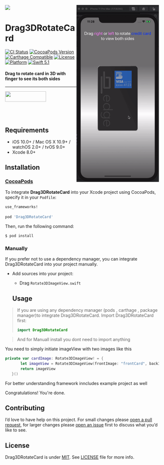 
<img src="https://github.com/jwd-ali/TidalTestProject/blob/master/images/header/header.png">
<img align="right" src="https://github.com/jwd-ali/Drag3DRotateCard/blob/master/images/ezgif.com-video-to-gif-17.gif"  height = "580"/>
<p><h1 align="left">Drag3DRotateCard</h1></p>

[![CI Status](https://travis-ci.org/jwd-ali/RingPieChart.svg)](https://travis-ci.org/jwd-ali/RingPieChart)
[![CocoaPods Version](https://img.shields.io/cocoapods/v/Drag3DRotateCard.svg?style=flat)](https://cocoapods.org/pods/Drag3DRotateCard)
[![Carthage Compatible](https://img.shields.io/badge/Carthage-compatible-0473B3.svg?style=flat)](https://github.com/Carthage/Carthage)
[![License](https://img.shields.io/cocoapods/l/RingPieChart.svg?style=flat)](https://cocoapods.org/pods/Drag3DRotateCard)
[![Platform](https://img.shields.io/cocoapods/p/RingPieChart.svg?style=flat)](https://cocoapods.org/pods/Drag3DRotateCard)
[![Swift 5.1](https://img.shields.io/badge/swift-5.1-orange)](https://swift.org)

<p><h4>Drag to rotate card in 3D with finger to see its both sides</h4></p>

___

<p> 
  

<a href="https://www.linkedin.com/in/jawad-ali-3804ab24/"><img src="https://i.imgur.com/vGjsQPt.png" width="134" height="34"></a>  

</br></br>


## Requirements

- iOS 10.0+ / Mac OS X 10.9+ / watchOS 2.0+ / tvOS 9.0+
- Xcode 8.0+

## Installation

### [CocoaPods](http://cocoapods.org)

To integrate **Drag3DRotateCard** into your Xcode project using CocoaPods, specify it in your `Podfile`:

```ruby
use_frameworks!

pod 'Drag3DRotateCard'
```

Then, run the following command:

```bash
$ pod install
```

### Manually

If you prefer not to use a dependency manager, you can integrate Drag3DRotateCard into your project manually.

- Add sources into your project:
  - Drag `Rotate3DImageView.swift`
  
  ## Usage

> If you are using any dependency manager (pods , carthage , package manager)to integrate Drag3DRotateCard. Import Drag3DRotateCard first:
> ```swift
> import Drag3DRotateCard
> ```

> And for Manuall install you dont need to import anything 


You need to simply initiate imageView with two images like this

 ```swift
 private var cardImage: Rotate3DImageView! = {
        let imageView = Rotate3DImageView(frontImage: "frontCard", backImage: "backCard")
        return imageView
    }()
  ```
 
 For better understanding framework inncludes example project as well
 
 Congratulations! You're done.




## Contributing

I’d love to have help on this project. For small changes please [open a pull request](https://github.com/jwd-ali/Drag3DRotateCard/pulls), for larger changes please [open an issue](https://github.com/jwd-ali/Drag3DRotateCard/issues) first to discuss what you’d like to see.


License
-------

Drag3DRotateCard is under [MIT](https://opensource.org/licenses/MIT). See [LICENSE](LICENSE) file for more info.

